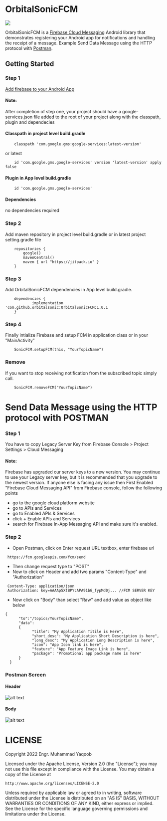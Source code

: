 # OrbitalSonicFCM
[![](https://jitpack.io/v/orbitalsonic/OrbitalSonicFCM.svg)](https://jitpack.io/#orbitalsonic/OrbitalSonicFCM)

OrbitalSonicFCM is a [Firebase Cloud Messaging](https://firebase.google.com/docs/cloud-messaging) Android library that demonstrates registering your Android app for notifications and handling the receipt of a message. Example Send Data Message using the HTTP protocol with [Postman](https://www.postman.com/).

## Getting Started

### Step 1

[Add firebase to your Android App](https://firebase.google.com/docs/android/setup)

#### Note: 
After completion of step one, your project should have a google-services.json file added to the root of your project along with the classpath, plugin and dependecies

#### Classpath in project level build.gradle
```
    classpath 'com.google.gms:google-services:latest-version'
```
or latest
```
    id 'com.google.gms.google-services' version 'latest-version' apply false
```
    
#### Plugin in App level build.gradle
```
    id 'com.google.gms.google-services'
```
#### Dependencies
no dependencies required

### Step 2

Add maven repository in project level build.gradle or in latest project setting.gradle file
```
    repositories {
        google()
        mavenCentral()
        maven { url "https://jitpack.io" }
    }
```  

### Step 3

Add OrbitalSonicFCM dependencies in App level build.gradle.
```
    dependencies {
            implementation 'com.github.orbitalsonic:OrbitalSonicFCM:1.0.1
    }
```  


### Step 4

Finally intialize Firebase and setup FCM in application class or in your "MainActivity"

```
    SonicFCM.setupFCM(this, "YourTopicName")
```


### Remove

If you want to stop receiving notification from the subscribed topic simply call.
```
    SonicFCM.removeFCM("YourTopicName")
```

# Send Data Message using the HTTP protocol with POSTMAN

### Step 1

You have to copy Legacy Server Key from Firebase Console > Project Settings > Cloud Messaging

#### Note: 

Firebase has upgraded our server keys to a new version. You may continue to use your Legacy server key, but it is recommended that you upgrade to the newest version.
If anyone else is facing any issue then First Enabled "Firebase Cloud Messaging API" from Firebase console, follow the following points

* go to the google cloud platform website
* go to APIs and Services
* go to Enabled APIs & Services
* click + Enable APIs and Services
* search for Firebase In-App Messaging API and make sure it's enabled.

### Step 2

* Open Postman, click on Enter request URL textbox, enter firebase url
```
 https://fcm.googleapis.com/fcm/send
```
* Then change request type to "POST"
* Now to click on Header and add two params "Content-Type" and "Authorization"
```
 Content-Type: application/json
 Authorization: key=AAAAp5XtBPY:APA91bG_fypMd0j... //FCM SERVER KEY
```
* Now click on "Body" than select "Raw" and add value as object like below
```
{
      "to":"/topics/YourTopicName", 
      "data":
      {
            "title": "My Application Titile is Here",
	        "short_desc": "My Application Short Description is here",
	        "long_desc": "My Application Long Description is here",
	        "icon": "App Icon link is here",
	        "feature": "App Feature Image Link is here",
	        "package": "Promotional app package name is here"
      }
  }
```
### Postman Screen

#### Header

![alt text](https://github.com/orbitalsonic/OrbitalSonicFCM/blob/master/Screenshots/postman_screen1.png?raw=true)

#### Body

![alt text](https://github.com/orbitalsonic/OrbitalSonicFCM/blob/master/Screenshots/postman_screen2.png?raw=true)

# LICENSE

Copyright 2022 Engr. Muhammad Yaqoob

Licensed under the Apache License, Version 2.0 (the "License");
you may not use this file except in compliance with the License.
You may obtain a copy of the License at

    http://www.apache.org/licenses/LICENSE-2.0

Unless required by applicable law or agreed to in writing, software
distributed under the License is distributed on an "AS IS" BASIS,
WITHOUT WARRANTIES OR CONDITIONS OF ANY KIND, either express or implied.
See the License for the specific language governing permissions and
limitations under the License.

